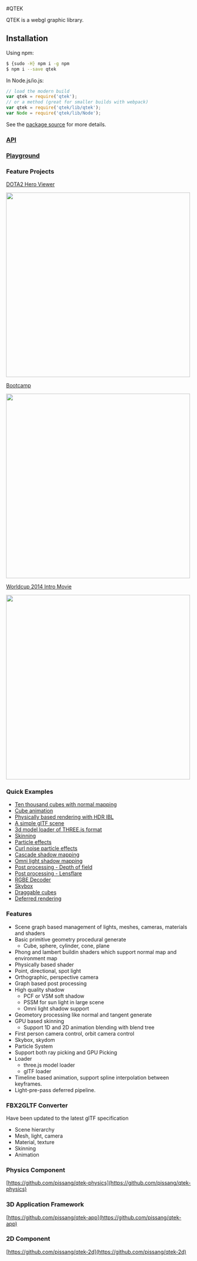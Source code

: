 #QTEK

QTEK is a webgl graphic library.

## Installation

Using npm:

```bash
$ {sudo -H} npm i -g npm
$ npm i --save qtek
```

In Node.js/io.js:

```js
// load the modern build
var qtek = require('qtek');
// or a method (great for smaller builds with webpack)
var qtek = require('qtek/lib/qtek');
var Node = require('qtek/lib/Node');
```

See the [package source](https://github.com/uooo/qtek/tree/npm) for more details.

### [API](http://pissang.github.io/qtek/doc/api)

### [Playground](https://github.com/pissang/qtek-playground)

### Feature Projects

[DOTA2 Hero Viewer](https://github.com/pissang/dota2hero)

<a href="https://github.com/pissang/qtek-bootcamp" target="_blank">
<img src="http://pictures-shenyi.qiniudn.com/dota2hero-2.jpg" width="500"></img>
</a>

[Bootcamp](https://github.com/pissang/qtek-bootcamp/)

<a href="https://github.com/pissang/qtek-bootcamp/" target="_blank">
<img src="http://pictures-shenyi.qiniudn.com/bootcamp-1.jpg" width="500"></img>
</a>

[Worldcup 2014 Intro Movie](https://github.com/pissang/worldcup-intro)

<a href="https://github.com/pissang/worldcup-intro" target="_blank">
<img src="https://github.com/pissang/worldcup-intro/raw/master/screenshots/2.png" width="500" alt="">
</a>


### Quick Examples
+ [Ten thousand cubes with normal mapping](http://pissang.github.io/qtek/tests/cubes.html)
+ [Cube animation](http://pissang.github.io/qtek/tests/cubeanim.html)
+ [Physically based rendering with HDR IBL](http://pissang.github.io/qtek/tests/IBL.html)
+ [A simple glTF scene](http://pissang.github.io/qtek/tests/gltf.html)
+ [3d model loader of THREE.js format](http://pissang.github.io/qtek/tests/threeloader.html)
+ [Skinning](http://pissang.github.io/qtek/tests/skinning.html)
+ [Particle effects](http://pissang.github.io/qtek/tests/particle.html)
+ [Curl noise particle effects](http://pissang.github.io/qtek/tests/curlnoise.html)
+ [Cascade shadow mapping](http://pissang.github.io/qtek/tests/nanosuit.html)
+ [Omni light shadow mapping](http://pissang.github.io/qtek/tests/cubeshadowmap.html)
+ [Post processing - Depth of field](http://pissang.github.io/qtek/tests/pp_dof.html)
+ [Post processing - Lensflare](http://pissang.github.io/qtek/tests/pp_lensflare.html)
+ [RGBE Decoder](http://pissang.github.io/qtek/tests/rgbedecoder.html)
+ [Skybox](http://pissang.github.io/qtek/tests/skybox.html)
+ [Draggable cubes](http://pissang.github.io/qtek/tests/picking.html)
+ [Deferred rendering](http://pissang.github.io/qtek/tests/deferred.html)

### Features 

+ Scene graph based management of lights, meshes, cameras, materials and shaders
+ Basic primitive geometry procedural generate
    + Cube, sphere, cylinder, cone, plane
+ Phong and lambert buildin shaders which support normal map and environment map
+ Physically based shader
+ Point, directional, spot light
+ Orthographic, perspective camera
+ Graph based post processing
+ High quality shadow
    + PCF or VSM soft shadow
    + PSSM for sun light in large scene
    + Omni light shadow support
+ Geometory processing like normal and tangent generate
+ GPU based skinning
    + Support 1D and 2D animation blending with blend tree
+ First person camera control, orbit camera control
+ Skybox, skydom
+ Particle System
+ Support both ray picking and GPU Picking
+ Loader
    + three.js model loader
    + glTF loader
+ Timeline based animation, support spline interpolation between keyframes.
+ Light-pre-pass deferred pipeline.

### FBX2GLTF Converter

Have been updated to the latest glTF specification

+ Scene hierarchy
+ Mesh, light, camera
+ Material, texture
+ Skinning
+ Animation

### Physics Component

[https://github.com/pissang/qtek-physics](https://github.com/pissang/qtek-physics)

### 3D Application Framework

[https://github.com/pissang/qtek-app](https://github.com/pissang/qtek-app)

### 2D Component

[https://github.com/pissang/qtek-2d](https://github.com/pissang/qtek-2d)


